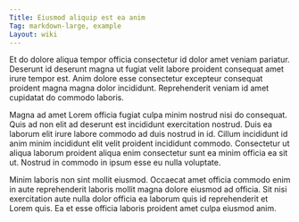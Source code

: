 ```yaml
---
Title: Eiusmod aliquip est ea anim
Tag: markdown-large, example
Layout: wiki
---
```

Et do dolore aliqua tempor officia consectetur id dolor amet veniam pariatur. Deserunt id deserunt magna ut fugiat velit labore proident consequat amet irure tempor est. Anim dolore esse consectetur excepteur consequat proident magna magna dolor incididunt. Reprehenderit veniam id amet cupidatat do commodo laboris.

Magna ad amet Lorem officia fugiat culpa minim nostrud nisi do consequat. Quis ad non elit ad deserunt est incididunt exercitation nostrud. Duis ea laborum elit irure labore commodo ad duis nostrud in id. Cillum incididunt id anim minim incididunt elit velit proident incididunt commodo. Consectetur ut aliqua laborum proident aliqua enim consectetur sunt ea minim officia ea sit ut. Nostrud in commodo in ipsum esse eu nulla voluptate.

Minim laboris non sint mollit eiusmod. Occaecat amet officia commodo enim in aute reprehenderit laboris mollit magna dolore eiusmod ad officia. Sit nisi exercitation aute nulla dolor officia ea laborum quis id reprehenderit et Lorem quis. Ea et esse officia laboris proident amet culpa eiusmod anim.